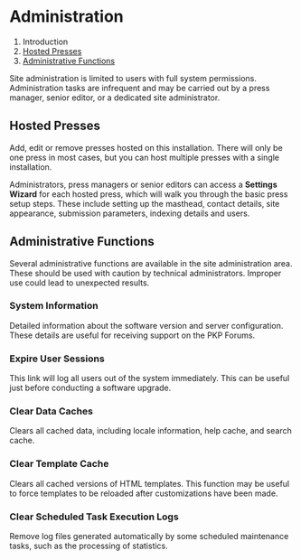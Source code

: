 # Administration

1. Introduction
2. [Hosted Presses](administration#hosted-presses)
3. [Administrative Functions](administration#admin-functions)

Site administration is limited to users with full system permissions. Administration tasks are infrequent and may be carried out by a press manager, senior editor, or a dedicated site administrator.

## <a name="hosted-presses"></a>Hosted Presses

Add, edit or remove presses hosted on this installation. There will only be one press in most cases, but you can host multiple presses with a single installation.

Administrators, press managers or senior editors can access a **Settings Wizard** for each hosted press, which will walk you through the basic press setup steps. These include setting up the masthead, contact details, site appearance, submission parameters, indexing details and users.

## <a name="admin-functions"></a>Administrative Functions

Several administrative functions are available in the site administration area. These should be used with caution by technical administrators. Improper use could lead to unexpected results.

### System Information

Detailed information about the software version and server configuration. These details are useful for receiving support on the PKP Forums.

### Expire User Sessions

This link will log all users out of the system immediately. This can be useful just before conducting a software upgrade.

### Clear Data Caches

Clears all cached data, including locale information, help cache, and search cache.

### Clear Template Cache

Clears all cached versions of HTML templates. This function may be useful to force templates to be reloaded after customizations have been made.

### Clear Scheduled Task Execution Logs

Remove log files generated automatically by some scheduled maintenance tasks, such as the processing of statistics.
